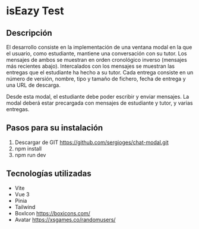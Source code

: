 # isEazy Test

## Descripción
El desarrollo consiste en la implementación de una ventana modal en la que el usuario,
como estudiante, mantiene una conversación con su tutor. Los mensajes de ambos se
muestran en orden cronológico inverso (mensajes más recientes abajo). Intercalados con
los mensajes se muestran las entregas que el estudiante ha hecho a su tutor. Cada entrega
consiste en un número de versión, nombre, tipo y tamaño de fichero, fecha de entrega y una
URL de descarga.

Desde esta modal, el estudiante debe poder escribir y enviar mensajes. La modal deberá
estar precargada con mensajes de estudiante y tutor, y varias entregas.

## Pasos para su instalación
1. Descargar de GIT https://github.com/sergioges/chat-modal.git
2. npm install
3. npm run dev

## Tecnologías utilizadas
- Vite
- Vue 3
- Pinia
- Tailwind
- BoxIcon https://boxicons.com/
- Avatar https://xsgames.co/randomusers/


